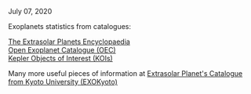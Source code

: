 July 07, 2020

Exoplanets statistics from catalogues:

  [The Extrasolar Planets Encyclopaedia](http://exoplanet.eu/)\
  [Open Exoplanet Catalogue (OEC)](http://www.openexoplanetcatalogue.com/)\
  [Kepler Objects of Interest (KOIs)](https://exoplanetarchive.ipac.caltech.edu/docs/PurposeOfKOITable.html)

Many more useful pieces of information at [Extrasolar Planet's Catalogue from Kyoto University (EXOKyoto)](http://www.exoplanetkyoto.org/)
